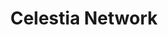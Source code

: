---
layout: default
######## CARD FRONT VARIABLE
img: celestia.png
# kind blockchain : tendermint, polkadot, ethereum, near, move.
kind_blockchain: tendermint
title: Celestia Network
modal: celestia-testnet
# status
# - finished
# - ongoing
# - cancel
# - preparations / other
status: ongoing
reason: 

######## DETAILS USED MODAL
website: "https://celestia.org/"
event_name: "mocha"
event_link:  "https://celestia.explorers.guru/validator/celestiavaloper1zwjdxszdlnx23t4qj6pmf695qlwlyfu5qudjdf"
node_id: "celestiavaloper1zwjdxszdlnx23t4qj6pmf695qlwlyfu5qudjdf"

######### TECHNOLOGY
os: Ubuntu 22.04
monitoring: 
monitoring_pdf: 
security: "Audit (Lynis and Greenbonde), Hardening CIS"
network: "Wireguard (Communication between Machine)"

######## INFRASTRUCTURE
# if kind_blockchain is tendermint,please assign  tendermint_ of value
tendermint_rpc: https://rpc.gitopia.roomit.xyz
tendermint_api: https://api.gitopia.roomit.xyz
tendermint_grpc: https://grpc.gitopia.roomit.xyz
tendermint_grpc_web:
---